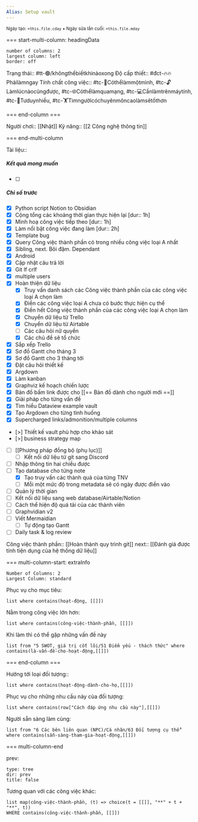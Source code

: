 ```yaml
---
Alias: Setup vault
---
```

<sub>Ngày tạo: `=this.file.cday` • Ngày sửa lần cuối: `=this.file.mday`</sub>

=== start-multi-column: headingData
```column-settings  
number of columns: 2
largest column: left
border: off
```

Trạng thái:: #tt-🟢/khôngthểbiếtkhinàoxong
Độ cấp thiết:: #đct-🔥🔥Phảilàmngay
Tính chất công việc:: #tc-🧍Cóthểlàmmộtmình, #tc-🔓Làmlúcnàocũngđược, #tc-🌐Cóthểlàmquamạng, #tc-💻Cầnlàmtrênmáytính, #tc-🧠Tưduynhiều, #tc️-🏋️Tìmngườicóchuyênmôncaolàmsẽtốthơn

=== end-column ===

Người chơi:: [[Nhật]]
Kỹ năng:: [[2 Công nghệ thông tin]]

=== end-multi-column

Tài liệu:: 
##### Kết quả mong muốn
- [ ] 
##### Chỉ số trước
- [x] Python script Notion to Obsidian
- [x] Cộng tổng các khoảng thời gian thực hiện lại [dur:: 1h] 
- [x] Minh hoạ công việc tiếp theo [dur:: 1h] 
- [x] Làm nổi bật công việc đang làm [dur:: 2h] 
- [x] Template bug
- [x] Query Công việc thành phần có trong nhiều công việc loại A nhất
- [x] Sibling, next. Bôi đậm. Dependant
- [x] Android
- [x] Cập nhật câu trả lời
- [x] Git lf crlf
- [x] multiple users 
- [x] Hoàn thiện dữ liệu
	- [x] Truy vấn danh sách các Công việc thành phần của các công việc loại A chọn làm  
	- [x] Điền các công việc loại A chưa có bước thực hiện cụ thể
	- [x] Điền hết Công việc thành phần của các công việc loại A chọn làm  
	- [x] Chuyển dữ liệu từ Trello
	- [x] Chuyển dữ liệu từ Airtable
	- [ ] Các câu hỏi nữ quyền
	- [x] Các chủ đề sẽ tổ chức
- [x] Sắp xếp Trello
- [x] Sơ đồ Gantt cho tháng 3 
- [x] Sơ đồ Gantt cho 3 tháng tới
- [x] Đặt câu hỏi thiết kế
- [x] Argdown
- [x] Làm kanban
- [x] Graphviz kế hoạch chiến lược 
- [x] Bản đồ bấm link được cho [[== Bản đồ dành cho người mới ==]]
- [x] Giải pháp cho từng vấn đề 
- [x] Tìm hiểu Dataview example vault
- [x] Tạo Argdown cho từng tình huống
- [x] Supercharged links/admonition/multiple columns
- [>] Thiết kế vault phù hợp cho khảo sát
- [>] business strategy map
- [ ] [[Phương pháp đồng bộ (phụ lục)]]
	- [ ] Kết nối dữ liệu từ git sang Discord
- [ ] Nhập thông tin hai chiều được
- [ ] Tạo database cho từng note
	- [x] Tạo truy vấn các thành quả của từng TNV
	- [ ] Mỗi một mức độ trong metadata sẽ có ngày được điền vào
- [ ] Quản lý thời gian
- [ ] Kết nối dữ liệu sang web database/Airtable/Notion
- [ ] Cách thể hiện độ quá tải của các thành viên
- [ ] Graphvidian v2
- [ ] Viết Mermaidian
	- [ ] Tự động tạo Gantt
- [ ] Daily task & log review

Công việc thành phần:: [[Hoàn thành quy trình git]]
next:: [[Đánh giá được tính tiện dụng của hệ thống dữ liệu]] 


=== multi-column-start: extraInfo
```column-settings
Number of Columns: 2
Largest Column: standard
```

Phục vụ cho mục tiêu:
```dataview
list where contains(hoạt-động, [[]])
```
Nằm trong công việc lớn hơn:
```dataview
list where contains(công-việc-thành-phần, [[]])
```
Khi làm thì có thể gặp những vấn đề này
```dataview
list from "5 SWOT, giá trị cốt lõi/51 Điểm yếu - thách thức" where contains(là-vấn-đề-cho-hoạt-động,[[]])
```

=== end-column ===

Hướng tới loại đối tượng::
```dataview
list where contains(hoạt-động-dành-cho-họ,[[]])
```
Phục vụ cho những nhu cầu này của đối tượng:
```dataview
list where contains(row["Cách đáp ứng nhu cầu này"],[[]])
```
Người sẵn sàng làm cùng:
```dataview
list from "6 Các bên liên quan (NPC)/Cá nhân/63 Đối tượng cụ thể" where contains(sẵn-sàng-tham-gia-hoạt-động,[[]])
```

=== multi-column-end

prev:
```breadcrumbs
type: tree
dir: prev
title: false
```

Tương quan với các công việc khác:
```dataview 
list map(công-việc-thành-phần, (t) => choice(t = [[]], "**" + t + "**", t))
WHERE contains(công-việc-thành-phần, [[]])
```


